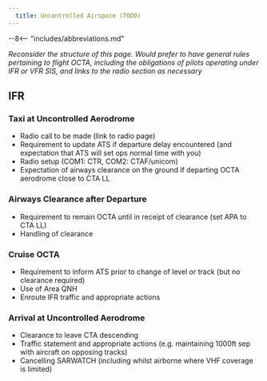 ```yaml
---
  title: Uncontrolled Airspace (TODO)
---
```


--8<-- "includes/abbreviations.md"

*Reconsider the structure of this page. Would prefer to have general rules pertaining to flight OCTA, including the obligations of pilots operating under IFR or VFR SIS, and links to the radio section as necessary*

## IFR
### Taxi at Uncontrolled Aerodrome
- Radio call to be made (link to radio page)
- Requirement to update ATS if departure delay encountered (and expectation that ATS will set ops normal time with you)
- Radio setup (COM1: CTR, COM2: CTAF/unicom)
- Expectation of airways clearance on the ground if departing OCTA aerodrome close to CTA LL

### Airways Clearance after Departure
- Requirement to remain OCTA until in receipt of clearance (set APA to CTA LL)
- Handling of clearance

### Cruise OCTA
- Requirement to inform ATS prior to change of level or track (but no clearance required)
- Use of Area QNH
- Enroute IFR traffic and appropriate actions

### Arrival at Uncontrolled Aerodrome
- Clearance to leave CTA descending
- Traffic statement and appropriate actions (e.g. maintaining 1000ft sep with aircraft on opposing tracks)
- Cancelling SARWATCH (including whilst airborne where VHF coverage is limited)